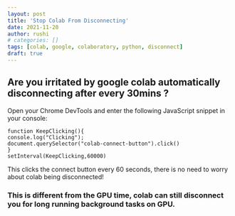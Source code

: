 ```yaml
---
layout: post
title: 'Stop Colab From Disconnecting'
date: 2021-11-20
author: rushi
# categories: []
tags: [colab, google, colaboratory, python, disconnect]
draft: true
---
```


## Are you irritated by google colab automatically disconnecting after every 30mins ?

Open your Chrome DevTools and enter the following JavaScript snippet in your console:

```
function KeepClicking(){
console.log("Clicking");
document.querySelector("colab-connect-button").click()
}
setInterval(KeepClicking,60000)
```

This clicks the connect button every 60 seconds, there is no need to worry about colab being disconnected!

### This is different from the GPU time, colab can still disconnect you for long running background tasks on GPU.
